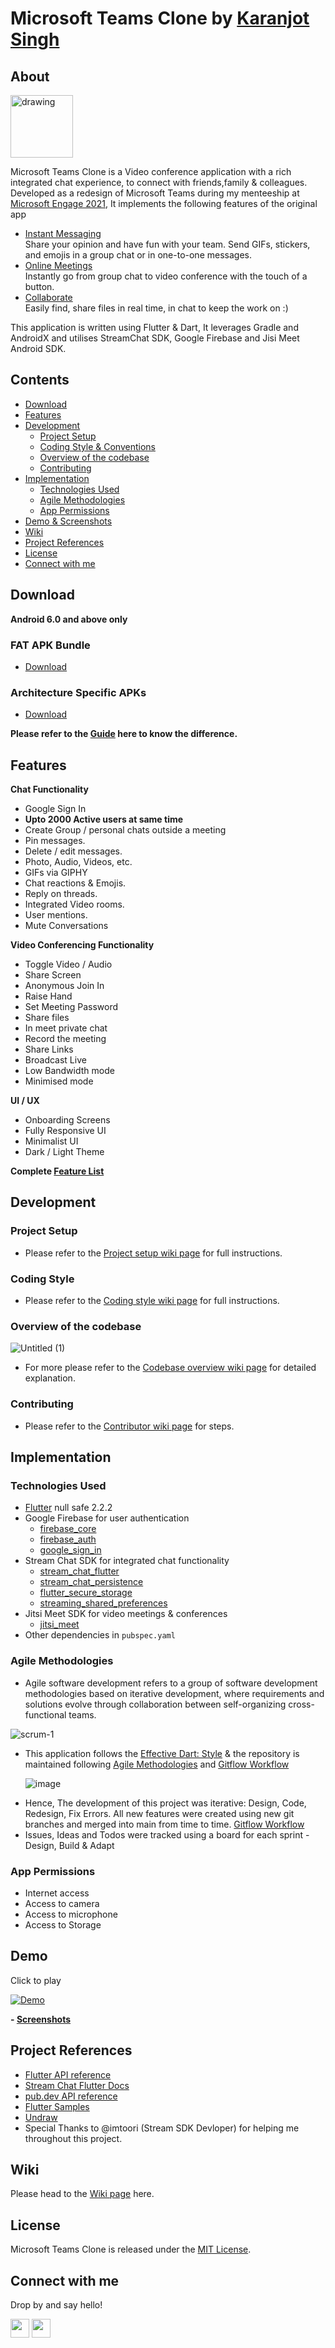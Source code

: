 # Microsoft Teams Clone by [Karanjot Singh](https://github.com/Karanjot-singh/)
## About
<img src="https://user-images.githubusercontent.com/55680995/125406184-2f3d8700-e3d6-11eb-9327-09c2dd584893.png" alt="drawing" width="100"/>

Microsoft Teams Clone is a Video conference application with a rich integrated chat experience, to connect with friends,family & colleagues.
Developed as a redesign of Microsoft Teams during my menteeship at [Microsoft Engage 2021](https://microsoft.acehacker.com/engage2021/index.html),
It implements the following features of the original app 
  * [Instant Messaging](https://www.microsoft.com/en-in/microsoft-teams/instant-messaging)    
    Share your opinion and have fun with your team. Send GIFs, stickers, and emojis in a group chat or in one-to-one messages.
  * [Online Meetings](https://www.microsoft.com/en-in/microsoft-teams/online-meetings)    
    Instantly go from group chat to video conference with the touch of a button.
  * [Collaborate](https://www.microsoft.com/en-in/microsoft-teams/online-meetings)    
    Easily find, share files in real time, in chat to keep the work on :)

This application is written using Flutter & Dart, It leverages Gradle and AndroidX and utilises StreamChat SDK, Google Firebase and Jisi Meet Android SDK.

## Contents
- [Download](#download)
- [Features](#features)
- [Development](#development)
  * [Project Setup](#project-setup)
  * [Coding Style & Conventions](#coding-style)
  * [Overview of the codebase](#overview-of-the-codebase)
  * [Contributing](#contributing)
- [Implementation](#implementation)
  * [Technologies Used](#technologies-used)
  * [Agile Methodologies](#agile-methodologies)
  * [App Permissions](#app-permissions)
- [Demo & Screenshots](#demo)
- [Wiki](#wiki)
- [Project References](#project-references)
- [License](#license)
- [Connect with me](#connect-with-me)

## Download
**Android 6.0 and above only**
### FAT APK Bundle
- [Download](https://drive.google.com/drive/folders/1HlLm0pWeH9ETQ5cIsXBsXDIgd5tPvsrT?usp=sharing)

### Architecture Specific APKs
- [Download](https://drive.google.com/drive/folders/1zr3_bMxjsstKzExge0ti6x29zryIYrDE?usp=sharing)

**Please refer to the [Guide](https://flutter.dev/docs/deployment/android#building-the-app-for-release) here to know the difference.**
## Features

**Chat Functionality**

* Google Sign In
* **Upto 2000 Active users at same time**
* Create Group / personal chats outside a meeting
* Pin messages.
* Delete / edit messages.
* Photo, Audio, Videos, etc.
* GIFs via GIPHY
* Chat reactions & Emojis.
* Reply on threads.
* Integrated Video rooms.
* User mentions.
* Mute Conversations


**Video Conferencing Functionality**
* Toggle Video / Audio
* Share Screen
* Anonymous Join In
* Raise Hand
* Set Meeting Password
* Share files
* In meet private chat
* Record the meeting
* Share Links
* Broadcast Live
* Low Bandwidth mode
* Minimised mode

**UI / UX**
* Onboarding Screens
* Fully Responsive UI
* Minimalist UI
* Dark / Light Theme

**Complete [Feature List](https://github.com/Karanjot-singh/microsoft_teams_clone/blob/main/docs/Features%20%26%20Screenshots.pdf)**

## Development
### Project Setup
  * Please refer to the [Project setup wiki page](https://github.com/Karanjot-singh/microsoft_teams_clone/wiki#project-setup) for full instructions.

### Coding Style
  * Please refer to the [Coding style wiki page](https://github.com/Karanjot-singh/microsoft_teams_clone/wiki#coding-style--conventions) for full instructions.

### Overview of the codebase
![Untitled (1)](https://user-images.githubusercontent.com/55680995/125423592-534262ae-a1f3-4757-abb7-0e39a2ea97f7.jpg)

  * For more please refer to the [Codebase overview wiki page](https://github.com/Karanjot-singh/microsoft_teams_clone/wiki/Codebase-Overview) for detailed explanation.

### Contributing
  * Please refer to the [Contributor wiki page](https://github.com/Karanjot-singh/microsoft_teams_clone/wiki/Contribute) for steps.

## Implementation

### Technologies Used
- [Flutter](https://flutter.dev/) null safe 2.2.2
- Google Firebase for user authentication  
  - [firebase_core](https://pub.dev/packages/firebase_core)
  - [firebase_auth](https://pub.dev/packages/firebase_auth)
  - [google_sign_in](https://pub.dev/packages/google_sign_in)
- Stream Chat SDK for integrated chat functionality
  - [stream_chat_flutter](https://pub.dev/packages/stream_chat_flutter)
  - [stream_chat_persistence](https://pub.dev/packages/stream_chat_persistence)
  - [flutter_secure_storage](https://pub.dev/packages/flutter_secure_storage)
  - [streaming_shared_preferences](https://pub.dev/packages/streaming_shared_preference)
- Jitsi Meet SDK for video meetings & conferences
  - [jitsi_meet](https://pub.dev/packages/firebase_core)
- Other dependencies in ```pubspec.yaml```

### Agile Methodologies

- Agile software development refers to a group of software development methodologies based on iterative development, where requirements and solutions evolve through collaboration between self-organizing cross-functional teams.

![scrum-1](https://user-images.githubusercontent.com/55680995/125426790-39644a1f-c45e-4f37-8c0f-04e7934c2295.png)

  * This application follows the [Effective Dart: Style](https://dart.dev/guides/language/effective-dart/style) & the repository is 
    maintained following [Agile Methodologies](https://www.atlassian.com/agile) and [Gitflow Workflow](https://www.atlassian.com/git/tutorials/comparing-workflows/gitflow-workflow)
    
    ![image](https://user-images.githubusercontent.com/55680995/125493294-18bcb908-d230-4790-bbc4-7b9acffe65d9.png)

 
 - Hence, The development of this project was iterative: Design, Code, Redesign, Fix Errors. All new features were created using new git branches and merged into main from time to time. [Gitflow Workflow](https://www.atlassian.com/git/tutorials/comparing-workflows/gitflow-workflow)
 - Issues, Ideas and Todos were tracked using a board for each sprint - Design, Build & Adapt


### App Permissions
- Internet access
- Access to camera
- Access to microphone
- Access to Storage

## Demo
Click to play

[![Demo](https://user-images.githubusercontent.com/55680995/125494808-c6d0e73e-3ade-4e2e-8a07-b9da101e6068.png)](https://youtu.be/gfOrD80Qvcc)

**- [Screenshots](https://github.com/Karanjot-singh/microsoft_teams_clone/blob/main/docs/Features%20%26%20Screenshots.pdf)**
## Project References
- [Flutter API reference](https://api.flutter.dev/index.html)
- [Stream Chat Flutter Docs](https://getstream.io/chat/docs/flutter-dart/)
- [pub.dev API reference](https://pub.dev/packages/stream_chat_flutter/versions/2.0.0-nullsafety.7)
- [Flutter Samples](https://github.com/GetStream/flutter-samples)
- [Undraw](https://undraw.co/)
- Special Thanks to @imtoori (Stream SDK Devloper) for helping me throughout this project.

## Wiki
Please head to the [Wiki page](https://github.com/Karanjot-singh/microsoft_teams_clone/wiki) here.

## License

Microsoft Teams Clone is released under the [MIT License](https://github.com/Karanjot-singh/microsoft_teams_clone/blob/main/LICENSE).

## Connect with me
Drop by and say hello!

[<img height="30" src="https://img.shields.io/badge/linkedin-0077B5.svg?&style=for-the-badge&logo=linkedin&logoColor=white" />][LinkedIn]
[<img height="30" src="https://img.shields.io/badge/twitter-1DA1F2.svg?&style=for-the-badge&logo=twitter&logoColor=white" />][twitter]

[linkedIn]: https://www.linkedin.com/in/karanjot-singh-
[twitter]: https://twitter.com/Rocketsingh06
